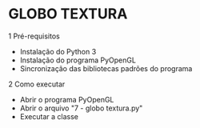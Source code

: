# GLOBO TEXTURA

1 Pré-requisitos
- Instalação do Python 3
- Instalação do programa PyOpenGL
- Sincronização das bibliotecas padrões do programa

2 Como executar
- Abrir o programa PyOpenGL
- Abrir o arquivo "7 - globo textura.py"
- Executar a classe
